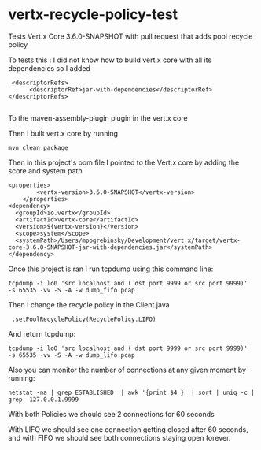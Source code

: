# vertx-recycle-policy-test
Tests Vert.x Core 3.6.0-SNAPSHOT with pull request that adds  pool recycle policy 

To tests this : 
I did not know how to build vert.x core with all its dependencies so I added 

```
 <descriptorRefs>
      <descriptorRef>jar-with-dependencies</descriptorRef>
</descriptorRefs>
            
```

To the maven-assembly-plugin plugin in the vert.x core

Then I built vert.x core by running

```
mvn clean package
```

Then in this project's pom file I pointed to the Vert.x core by adding the score and system path

```
<properties>
        <vertx-version>3.6.0-SNAPSHOT</vertx-version>
    </properties>
<dependency>
  <groupId>io.vertx</groupId>
  <artifactId>vertx-core</artifactId>
  <version>${vertx-version}</version>
  <scope>system</scope>
  <systemPath>/Users/mpogrebinsky/Development/vert.x/target/vertx-core-3.6.0-SNAPSHOT-jar-with-dependencies.jar</systemPath>
</dependency>
```

Once this project is ran 
I run tcpdump using this command line:

```
tcpdump -i lo0 'src localhost and ( dst port 9999 or src port 9999)'  -s 65535 -vv -S -A -w dump_fifo.pcap
```

Then I change the recycle policy in the Client.java

```
 .setPoolRecyclePolicy(RecyclePolicy.LIFO)
```

And return tcpdump:

```
tcpdump -i lo0 'src localhost and ( dst port 9999 or src port 9999)'  -s 65535 -vv -S -A -w dump_lifo.pcap
```


Also you can monitor the number of connections at any given moment by running:

```
netstat -na | grep ESTABLISHED  | awk '{print $4 }' | sort | uniq -c | grep  127.0.0.1.9999
```

With both Policies we should see 2 connections for 60 seconds

With LIFO we should see one connection getting closed after 60 seconds, and with FIFO we should see both connections staying 
open forever. 

